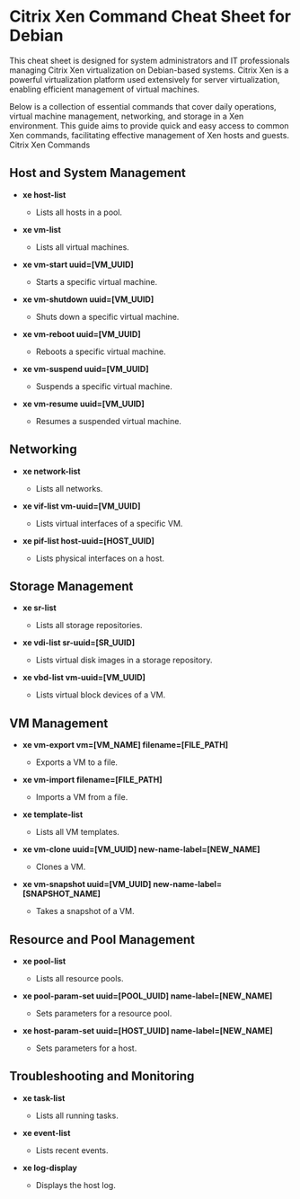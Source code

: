 # Citrix Xen Command Cheat Sheet for Debian

This cheat sheet is designed for system administrators and IT professionals managing Citrix Xen virtualization on Debian-based systems. Citrix Xen is a powerful virtualization platform used extensively for server virtualization, enabling efficient management of virtual machines.

Below is a collection of essential commands that cover daily operations, virtual machine management, networking, and storage in a Xen environment. This guide aims to provide quick and easy access to common Xen commands, facilitating effective management of Xen hosts and guests.
Citrix Xen Commands

## Host and System Management

- **xe host-list**
  - Lists all hosts in a pool.

- **xe vm-list**
  - Lists all virtual machines.

- **xe vm-start uuid=[VM_UUID]**
  - Starts a specific virtual machine.

- **xe vm-shutdown uuid=[VM_UUID]**
  - Shuts down a specific virtual machine.

- **xe vm-reboot uuid=[VM_UUID]**
  - Reboots a specific virtual machine.

- **xe vm-suspend uuid=[VM_UUID]**
  - Suspends a specific virtual machine.

- **xe vm-resume uuid=[VM_UUID]**
  - Resumes a suspended virtual machine.

## Networking

- **xe network-list**
  - Lists all networks.

- **xe vif-list vm-uuid=[VM_UUID]**
  - Lists virtual interfaces of a specific VM.

- **xe pif-list host-uuid=[HOST_UUID]**
  - Lists physical interfaces on a host.

## Storage Management

- **xe sr-list**
  - Lists all storage repositories.

- **xe vdi-list sr-uuid=[SR_UUID]**
  - Lists virtual disk images in a storage repository.

- **xe vbd-list vm-uuid=[VM_UUID]**
  - Lists virtual block devices of a VM.

## VM Management

- **xe vm-export vm=[VM_NAME] filename=[FILE_PATH]**
  - Exports a VM to a file.

- **xe vm-import filename=[FILE_PATH]**
  - Imports a VM from a file.

- **xe template-list**
  - Lists all VM templates.

- **xe vm-clone uuid=[VM_UUID] new-name-label=[NEW_NAME]**
  - Clones a VM.

- **xe vm-snapshot uuid=[VM_UUID] new-name-label=[SNAPSHOT_NAME]**
  - Takes a snapshot of a VM.

## Resource and Pool Management

- **xe pool-list**
  - Lists all resource pools.

- **xe pool-param-set uuid=[POOL_UUID] name-label=[NEW_NAME]**
  - Sets parameters for a resource pool.

- **xe host-param-set uuid=[HOST_UUID] name-label=[NEW_NAME]**
  - Sets parameters for a host.

## Troubleshooting and Monitoring

- **xe task-list**
  - Lists all running tasks.

- **xe event-list**
  - Lists recent events.

- **xe log-display**
  - Displays the host log.
